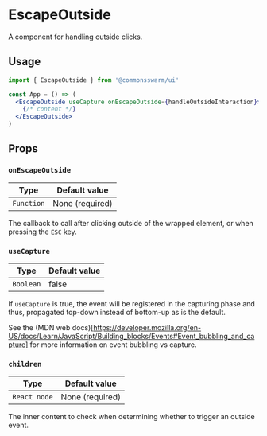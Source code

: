 # EscapeOutside

A component for handling outside clicks.

## Usage

```jsx
import { EscapeOutside } from '@commonsswarm/ui'

const App = () => (
  <EscapeOutside useCapture onEscapeOutside={handleOutsideInteraction}>
    {/* content */}
  </EscapeOutside>
)
```

## Props

### `onEscapeOutside`

| Type       | Default value   |
| ---------- | --------------- |
| `Function` | None (required) |

The callback to call after clicking outside of the wrapped element, or when pressing the `ESC` key.

### `useCapture`

| Type      | Default value |
| --------- | ------------- |
| `Boolean` | false         |

If `useCapture` is true, the event will be registered in the capturing phase and thus, propagated top-down instead of bottom-up as is the default.

See the (MDN web docs)[https://developer.mozilla.org/en-US/docs/Learn/JavaScript/Building_blocks/Events#Event_bubbling_and_capture] for more information on event bubbling vs capture.

### `children`

| Type         | Default value   |
| ------------ | --------------- |
| `React node` | None (required) |

The inner content to check when determining whether to trigger an outside event.
